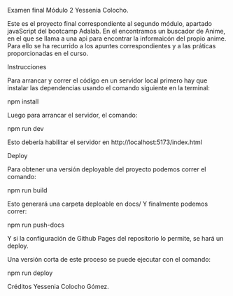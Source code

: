Examen final Módulo 2 Yessenia Colocho.


Este es el proyecto final correspondiente al segundo módulo, apartado javaScript del bootcamp Adalab. En el encontramos un buscador de Anime, en el que se llama a una api para encontrar la informaicón del propio anime.
Para ello se ha recurrido a los apuntes correspondientes y a las práticas proporcionadas en el curso.

Instrucciones


Para arrancar y correr el código en un servidor local primero hay que instalar las dependencias usando el comando siguiente en la terminal:

npm install

Luego para arrancar el servidor, el comando:

npm run dev

Esto debería habilitar el servidor en http://localhost:5173/index.html

Deploy


Para obtener una versión deployable del proyecto podemos correr el comando:

npm run build

Esto generará una carpeta deploable en docs/ Y finalmente podemos correr:

npm run push-docs

Y si la configuración de Github Pages del repositorio lo permite, se hará un deploy.

Una versión corta de este proceso se puede ejecutar con el comando:



npm run deploy

Créditos
Yessenia Colocho Gómez.
